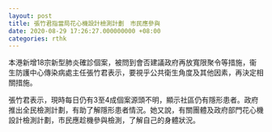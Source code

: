 ```yaml
---
layout: post
title: 張竹君指當局花心機設計檢測計劃　市民應參與
date: 2020-08-29 17:26:27.000000000 +08:00
categories: rthk
---
```


本港新增18宗新型肺炎確診個案，被問到會否建議政府再放寬限聚令等措施，衞生防護中心傳染病處主任張竹君表示，要視乎公共衛生角度及其他因素，再決定相關措施。

張竹君表示，現時每日仍有3至4成個案源頭不明，顯示社區仍有隱形患者。政府推出全民檢測計劃，有助了解隱形患者情況。她又說，有關團體及政府部門花心機設計檢測計劃，市民應趁機參與檢測，了解自己的身體狀況。
